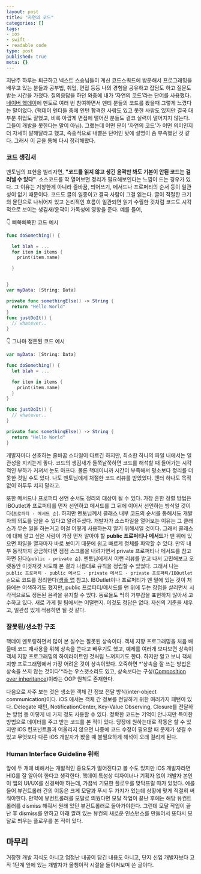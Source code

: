 ```yaml
---
layout: post
title: "자연의 코드"
categories: []
tags:
- ios
- swift
- readable code
type: post
published: true
meta: {}
---
```


지난주 하루는 퇴근하고 넥스트 스승님들이 계신 코드스쿼드에 방문해서 프로그래밍을 배우고 있는 분들과 공부법, 취업, 면접 등등 나의 경험을 공유하고 잡담도 하고 질문도 받는 시간을 가졌다. 질의응답을 하던 와중에 내가 ‘자연의 코드’라는 단어를 사용했다. [네이버 핵데이](https://soojin.ro/blog/naver-campus-hackday)에 멘토로 여러 번 참여하면서 멘티 분들의 코드를 봤을때 그렇게 느꼈다는 말이었다. (핵데이 멘티들 중에 인턴 합격한 사람도 있고 못한 사람도 있지만 결국 대부분 취업도 잘했고, 비록 아깝게 면접에 떨어진 분들도 결코 실력이 떨어지지 않는다. 그들이 개발을 못한다는 말이 아님). 그랬는데 어떤 분이 ‘자연의 코드’가 어떤 의미인지 더 자세히 말해달라고 했고, 즉흥적으로 내뱉은 단어인 탓에 설명이 좀 부족했던 것 같다. 그래서 이 글을 통해 다시 정리해봤다. 

### 코드 생김새

멘토님의 표현을 빌리자면, **"코드를 읽지 않고 생긴 윤곽만 봐도 기본이 안된 코드는 걸러낼 수 있다"**. 소스코드를 딱 열어보면 정리가 필요해보인다는 느낌이 드는 경우가 있다. 그 이유는 거창한게 아니라 줄바꿈, 띄어쓰기, 메서드나 프로퍼티의 순서 등이 일관성이 없기 때문이다. 코드도 글의 일종이고 결국 사람이 그걸 읽는다. 글이 적절한 크기의 문단으로 나뉘어져 있고 논리적인 흐름이 일관되면 읽기 수월한 것처럼 코드도 시각적으로 보이는 생김새/윤곽이 가독성에 영향을 준다. 예를 들어,

👇 삐쭉삐쭉한 코드 예시

```swift
func doSomething() {

  let blah = ...
  for item in items {
    print(item.name)

  }


}
var myData: [String: Data]

private func somethingElse() -> String {
  return "Hello World"
}
func justDoIt() {
  // whatever..
}
```

👇 그나마 정돈된 코드 예시

```swift
var myData: [String: Data]

func doSomething() {
  let blah = ...

  for item in items {
    print(item.name)
  }
}

func justDoIt() {
  // whatever..
}

private func somethingElse() -> String {
  return "Hello World"
}
```

개발자마다 선호하는 줄바꿈 스타일이 다르긴 하지만, 최소한 하나의 파일 내에서는 일관성을 지키는게 좋다. 코드의 생김새가 들쭉날쭉하면 코드를 해석할 때 들어가는 시각적인 부하가 커져서 눈도 아프다. 물론 핵데이니까 시간이 부족해서 평소보다 정리를 더 못한 것일 수도 있다. 나도 멘토님에게 처절한 코드 리뷰를 받았었다. 엔터 하나도 목적없이 허투루 치지 말라고.

또한 메서드나 프로퍼티 선언 순서도 정리의 대상이 될 수 있다. 가장 흔한 정렬 방법은 IBOutlet과 프로퍼티를 먼저 선언하고 메서드를 그 뒤에 이어서 선언하는 방식일 것이다(`프로퍼티 - 메서드 순`). 하지만 멘토님께서 클래스 내부 코드의 순서를 통해서도 개발자의 의도를 담을 수 있다고 알려주셨다. 개발자가 소스파일을 열어보는 이유는 그 클래스가 무슨 일을 하는거고 이걸 어떻게 사용하는지 알기 위해서일 것이다. 그래서 클래스에 대해 알고 싶은 사람이 가장 먼저 알아야 할 **public 프로퍼티나 메서드**가 맨 위에 있으면 파일을 열자마자 바로 보이기 때문에 쉽고 빠르게 정체를 파악할 수 있다. 만약 내부 동작까지 궁금하다면 점점 스크롤을 내려가면서 private 프로퍼티나 메서드를 참고하면 된다(`public - private 순`). 멘토님에게서 이런 리뷰를 받고 나서 고민해보고 오랫동안 이것저것 시도해 본 결과 나름대로 규칙을 정립할 수 있었다. 그래서 나는 `public 프로퍼티 - public 메서드 - private 메서드 - private 프로퍼티/IBOutlet 순`으로 코드를 정리한다([샘플 앱](https://github.com/nsoojin/BookStore-iOS/blob/master/BookStore/ViewControllers/SearchViewController.swift) 참고). IBOutlet이나 프로퍼티가 맨 밑에 있는 것이 처음에는 어색하기도 했지만, public 프로퍼티/메서드를 맨 위에 두는 장점을 살리면서 시각적으로도 정돈된 윤곽을 유지할 수 있다. 동료들도 딱히 거부감을 표현하지 않아서 고수하고 있다. 새로 가게 될 팀에서는 어떨런지. 이것도 정답은 없다. 자신의 기준을 세우고, 일관성 있게 적용하면 될 것 같다.

### 잘못된/생소한 구조

핵데이 멘토링하면서 많이 본 실수는 잘못된 상속이다. 객체 지향 프로그래밍을 처음 배울때 코드 재사용을 위해 상속을 쓴다고 배우기도 했고, 예제를 여러개 보다보면 상속이 객체 지향 프로그래밍의 하이라이트인 것처럼 느껴지기도 한다. 하지만 알고 보니 객체 지향 프로그래밍에서 가장 어려운 것이 상속이었다. 오죽하면 *'상속을 잘 쓰는 방법은 상속을 쓰지 않는 것이다'*라는 우스갯소리도 있고, 상속보다는 구성([Composition over inheritance](https://en.wikipedia.org/wiki/Composition_over_inheritance))이라는 OOP 원칙도 존재한다.

다음으로 자주 보는 것은 생소한 객체 간 정보 전달 방식(inter-object communication)이다. iOS 에서는 객체 간 정보를 전달하기 위한 여러가지 패턴이 있다. Delegate 패턴, NotificationCenter, Key-Value Observing, Closure를 전달하는 방법 등 이렇게 네 가지 정도 사용할 수 있다. 정확한 코드는 기억이 안나지만 특이한 방법으로 데이터를 주고 받는 코드를 본 적이 있다. 당장에 원하는대로 작동은 할 수 있지만 iOS 컨포넌트들과 어울리지 않으면 나중에 코드 수정이 필요할 때 문제가 생길 수 있고 무엇보다 다른 iOS 개발자가 봤을 때 불필요하게 해석이 오래 걸리게 된다.

### Human Interface Guideline 위배

앞에 두 개에 비해서는 개발적인 중요도가 떨어진다고 볼 수도 있지만 iOS 개발자라면 HIG를 잘 알아야 한다고 생각한다. 핵데이 특성상 디자이너나 기획자 없이 개발자 본인이 앱의 UI/UX를 신경써야 하는데, 가끔씩 기묘한 플로우를 맞닥뜨릴 때가 있었다. 예를 들어 뷰컨트롤러 간의 이동은 크게 모달과 푸시 두 가지가 있는데 상황에 맞게 적절히 써줘야한다. 만약에 뷰컨트롤러를 모달로 띄웠다면 모달 작업이 끝난 후에는 해당 뷰컨트롤러를 dismiss 해줘서 원래 있던 뷰컨트롤러로 돌아가야한다. 그런데 모달 작업이 끝난 후 dismiss를 안하고 아래 깔려 있는 뷰컨의 새로운 인스턴스를 만들어서 또다시 모달로 띄우는 플로우를 본 적이 있다.

## 마무리

거창한 개발 지식도 아니고 엄청난 내공이 담긴 내용도 아니고, 단지 신입 개발자보다 고작 1단계 앞에 있는 개발자가 올챙이적 시절을 돌이켜보며 쓴 글이다.

